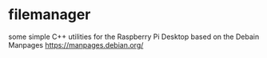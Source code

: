 # filemanager
some simple C++ utilities for the Raspberry Pi Desktop based on the Debain Manpages https://manpages.debian.org/
